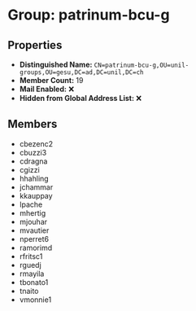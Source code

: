 # Group: patrinum-bcu-g

## Properties

- **Distinguished Name:** `CN=patrinum-bcu-g,OU=unil-groups,OU=gesu,DC=ad,DC=unil,DC=ch`
- **Member Count:** 19
- **Mail Enabled:** ❌
- **Hidden from Global Address List:** ❌

## Members

- cbezenc2
- cbuzzi3
- cdragna
- cgizzi
- hhahling
- jchammar
- kkauppay
- lpache
- mhertig
- mjouhar
- mvautier
- nperret6
- ramorimd
- rfritsc1
- rguedj
- rmayila
- tbonato1
- tnaito
- vmonnie1
